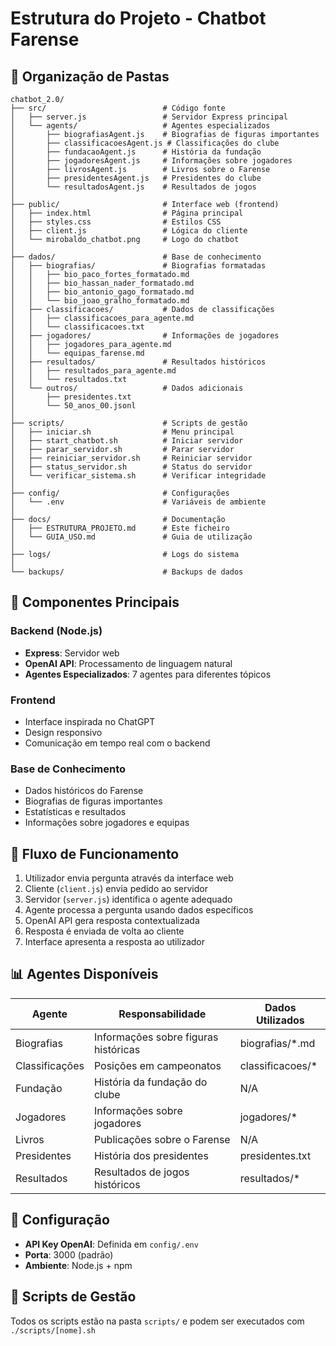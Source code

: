 # Estrutura do Projeto - Chatbot Farense

## 📁 Organização de Pastas

```
chatbot_2.0/
├── src/                          # Código fonte
│   ├── server.js                 # Servidor Express principal
│   └── agents/                   # Agentes especializados
│       ├── biografiasAgent.js    # Biografias de figuras importantes
│       ├── classificacoesAgent.js # Classificações do clube
│       ├── fundacaoAgent.js      # História da fundação
│       ├── jogadoresAgent.js     # Informações sobre jogadores
│       ├── livrosAgent.js        # Livros sobre o Farense
│       ├── presidentesAgent.js   # Presidentes do clube
│       └── resultadosAgent.js    # Resultados de jogos
│
├── public/                       # Interface web (frontend)
│   ├── index.html                # Página principal
│   ├── styles.css                # Estilos CSS
│   ├── client.js                 # Lógica do cliente
│   └── mirobaldo_chatbot.png     # Logo do chatbot
│
├── dados/                        # Base de conhecimento
│   ├── biografias/               # Biografias formatadas
│   │   ├── bio_paco_fortes_formatado.md
│   │   ├── bio_hassan_nader_formatado.md
│   │   ├── bio_antonio_gago_formatado.md
│   │   └── bio_joao_gralho_formatado.md
│   ├── classificacoes/           # Dados de classificações
│   │   ├── classificacoes_para_agente.md
│   │   └── classificacoes.txt
│   ├── jogadores/                # Informações de jogadores
│   │   ├── jogadores_para_agente.md
│   │   └── equipas_farense.md
│   ├── resultados/               # Resultados históricos
│   │   ├── resultados_para_agente.md
│   │   └── resultados.txt
│   └── outros/                   # Dados adicionais
│       ├── presidentes.txt
│       └── 50_anos_00.jsonl
│
├── scripts/                      # Scripts de gestão
│   ├── iniciar.sh                # Menu principal
│   ├── start_chatbot.sh          # Iniciar servidor
│   ├── parar_servidor.sh         # Parar servidor
│   ├── reiniciar_servidor.sh     # Reiniciar servidor
│   ├── status_servidor.sh        # Status do servidor
│   └── verificar_sistema.sh      # Verificar integridade
│
├── config/                       # Configurações
│   └── .env                      # Variáveis de ambiente
│
├── docs/                         # Documentação
│   ├── ESTRUTURA_PROJETO.md      # Este ficheiro
│   └── GUIA_USO.md               # Guia de utilização
│
├── logs/                         # Logs do sistema
│
└── backups/                      # Backups de dados
```

## 🔧 Componentes Principais

### Backend (Node.js)
- **Express**: Servidor web
- **OpenAI API**: Processamento de linguagem natural
- **Agentes Especializados**: 7 agentes para diferentes tópicos

### Frontend
- Interface inspirada no ChatGPT
- Design responsivo
- Comunicação em tempo real com o backend

### Base de Conhecimento
- Dados históricos do Farense
- Biografias de figuras importantes
- Estatísticas e resultados
- Informações sobre jogadores e equipas

## 🚀 Fluxo de Funcionamento

1. Utilizador envia pergunta através da interface web
2. Cliente (`client.js`) envia pedido ao servidor
3. Servidor (`server.js`) identifica o agente adequado
4. Agente processa a pergunta usando dados específicos
5. OpenAI API gera resposta contextualizada
6. Resposta é enviada de volta ao cliente
7. Interface apresenta a resposta ao utilizador

## 📊 Agentes Disponíveis

| Agente | Responsabilidade | Dados Utilizados |
|--------|-----------------|------------------|
| Biografias | Informações sobre figuras históricas | biografias/*.md |
| Classificações | Posições em campeonatos | classificacoes/* |
| Fundação | História da fundação do clube | N/A |
| Jogadores | Informações sobre jogadores | jogadores/* |
| Livros | Publicações sobre o Farense | N/A |
| Presidentes | História dos presidentes | presidentes.txt |
| Resultados | Resultados de jogos históricos | resultados/* |

## 🔐 Configuração

- **API Key OpenAI**: Definida em `config/.env`
- **Porta**: 3000 (padrão)
- **Ambiente**: Node.js + npm

## 📝 Scripts de Gestão

Todos os scripts estão na pasta `scripts/` e podem ser executados com `./scripts/[nome].sh`
